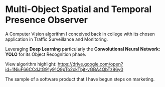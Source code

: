 #  Multi-Object Spatial and Temporal Presence Observer 

A Computer Vision algorithm I conceived back in college with its chosen application in Traffic Surveillance and Monitoring. 

Leveraging **Deep Learning** particularly the **Convolutional Neural Network: YOLO** for its Object Recognition phase.


View algorithm highlight: https://drive.google.com/open?id=1NiuF66CCdJtG91y91Q9pTo2ckTbjt-vGBA4QbTz86y0

The sample of a software product that I have begun steps on marketing. 
